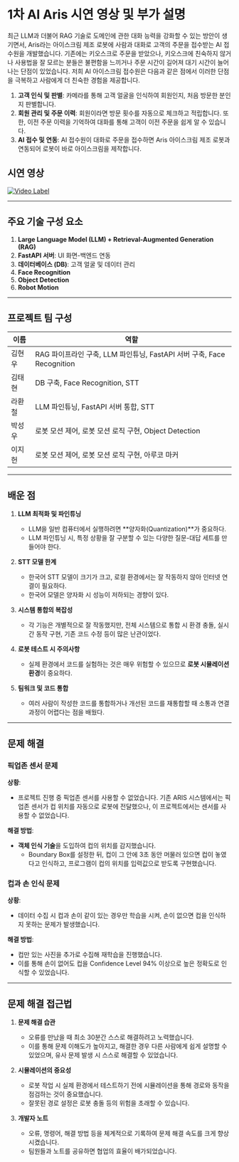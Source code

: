 # 1차 AI Aris 시연 영상 및 부가 설명

최근 LLM과 더불어 RAG 기술로 도메인에 관한 대화 능력을 강화할 수 있는 방안이 생기면서, Aris라는 아이스크림 제조 로봇에 사람과 대화로 고객의 주문을 접수받는 AI 접수원을 개발했습니다. 기존에는 키오스크로 주문을 받았으나, 키오스크에 친숙하지 않거나 사용법을 잘 모르는 분들은 불편함을 느끼거나 주문 시간이 길어져 대기 시간이 늘어나는 단점이 있었습니다. 저희 AI 아이스크림 접수원은 다음과 같은 점에서 이러한 단점을 극복하고 사람에게 더 친숙한 경험을 제공합니다.

1. **고객 인식 및 판별**: 카메라를 통해 고객 얼굴을 인식하여 회원인지, 처음 방문한 분인지 판별합니다.
2. **회원 관리 및 주문 이력**: 회원이라면 방문 횟수를 자동으로 체크하고 적립합니다. 또한, 이전 주문 이력을 기억하여 대화를 통해 고객이 이전 주문을 쉽게 알 수 있습니다.
3. **AI 접수 및 연동**: AI 접수원이 대화로 주문을 접수하면 Aris 아이스크림 제조 로봇과 연동되어 로봇이 바로 아이스크림을 제작합니다.

## 시연 영상

[![Video Label](http://img.youtube.com/vi/OnH8ScQYvCw/0.jpg)](https://www.youtube.com/watch?v=OnH8ScQYvCw)

---

## 주요 기술 구성 요소

1. **Large Language Model (LLM) + Retrieval-Augmented Generation (RAG)**
2. **FastAPI 서버**: UI 화면-백엔드 연동
3. **데이터베이스 (DB)**: 고객 얼굴 및 데이터 관리
4. **Face Recognition**
5. **Object Detection**
6. **Robot Motion**

---

## 프로젝트 팀 구성

| 이름   | 역할                                                   |
|--------|--------------------------------------------------------|
| 김현우 | RAG 파이프라인 구축, LLM 파인튜닝, FastAPI 서버 구축, Face Recognition |
| 김태현 | DB 구축, Face Recognition, STT                       |
| 라환철 | LLM 파인튜닝, FastAPI 서버 통합, STT                  |
| 박성우 | 로봇 모션 제어, 로봇 모션 로직 구현, Object Detection  |
| 이지헌 | 로봇 모션 제어, 로봇 모션 로직 구현, 아루코 마커      |

---

## 배운 점

1. **LLM 최적화 및 파인튜닝**
   - LLM을 일반 컴퓨터에서 실행하려면 **양자화(Quantization)**가 중요하다.
   - LLM 파인튜닝 시, 특정 상황을 잘 구분할 수 있는 다양한 질문-대답 세트를 만들어야 한다.

2. **STT 모델 한계**
   - 한국어 STT 모델이 크기가 크고, 로컬 환경에서는 잘 작동하지 않아 인터넷 연결이 필요하다.
   - 한국어 모델은 양자화 시 성능이 저하되는 경향이 있다.

3. **시스템 통합의 복잡성**
   - 각 기능은 개별적으로 잘 작동했지만, 전체 시스템으로 통합 시 환경 충돌, 실시간 동작 구현, 기존 코드 수정 등이 많은 난관이었다.

4. **로봇 테스트 시 주의사항**
   - 실제 환경에서 코드를 실험하는 것은 매우 위험할 수 있으므로 **로봇 시뮬레이션 환경**이 중요하다.

5. **팀워크 및 코드 통합**
   - 여러 사람이 작성한 코드를 통합하거나 개선된 코드를 재통합할 때 소통과 연결 과정이 어렵다는 점을 배웠다.

---

## 문제 해결

### 픽업존 센서 문제

**상황**: 
- 프로젝트 진행 중 픽업존 센서를 사용할 수 없었습니다. 기존 ARIS 시스템에서는 픽업존 센서가 컵 위치를 자동으로 로봇에 전달했으나, 이 프로젝트에서는 센서를 사용할 수 없었습니다.

**해결 방법**:
- **객체 인식 기술**을 도입하여 컵의 위치를 감지했습니다. 
  - Boundary Box를 설정한 뒤, 컵이 그 안에 3초 동안 머물러 있으면 컵이 놓였다고 인식하고, 프로그램이 컵의 위치를 입력값으로 받도록 구현했습니다.

### 컵과 손 인식 문제

**상황**: 
- 데이터 수집 시 컵과 손이 같이 있는 경우만 학습을 시켜, 손이 없으면 컵을 인식하지 못하는 문제가 발생했습니다.

**해결 방법**:
- 컵만 있는 사진을 추가로 수집해 재학습을 진행했습니다.
- 이를 통해 손이 없어도 컵을 Confidence Level 94% 이상으로 높은 정확도로 인식할 수 있었습니다.

---

## 문제 해결 접근법

1. **문제 해결 습관**
   - 오류를 만났을 때 최소 30분간 스스로 해결하려고 노력했습니다.
   - 이를 통해 문제 이해도가 높아지고, 해결한 경우 다른 사람에게 쉽게 설명할 수 있었으며, 유사 문제 발생 시 스스로 해결할 수 있었습니다.

2. **시뮬레이션의 중요성**
   - 로봇 작업 시 실제 환경에서 테스트하기 전에 시뮬레이션을 통해 경로와 동작을 점검하는 것이 중요했습니다.
   - 잘못된 경로 설정은 로봇 충돌 등의 위험을 초래할 수 있습니다.

3. **개발자 노트**
   - 오류, 명령어, 해결 방법 등을 체계적으로 기록하여 문제 해결 속도를 크게 향상시켰습니다.
   - 팀원들과 노트를 공유하면 협업의 효율이 배가되었습니다.



